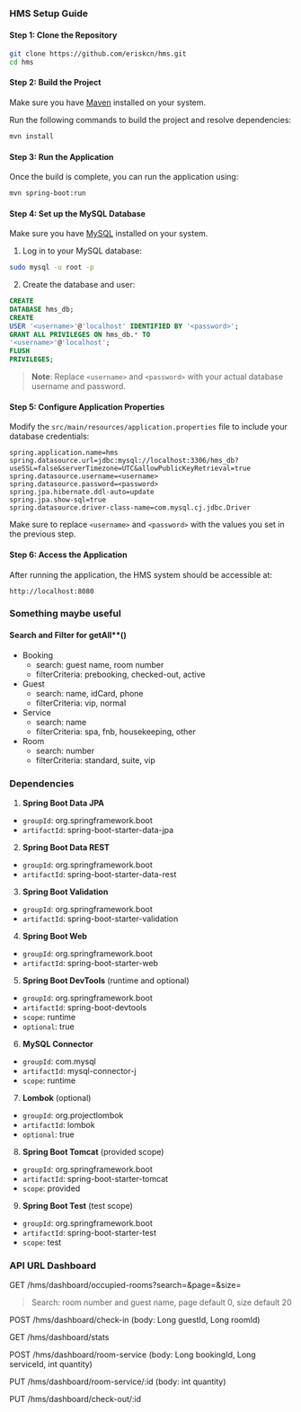### HMS Setup Guide

#### Step 1: Clone the Repository

```bash
git clone https://github.com/eriskcn/hms.git
cd hms
```

#### Step 2: Build the Project

Make sure you have [Maven](https://maven.apache.org/install.html) installed on your system.

Run the following commands to build the project and resolve dependencies:

```bash
mvn install
```

#### Step 3: Run the Application

Once the build is complete, you can run the application using:

```bash
mvn spring-boot:run
```

#### Step 4: Set up the MySQL Database

Make sure you have [MySQL](https://www.mysql.com/downloads/) installed on your system.

1. Log in to your MySQL database:

```bash
sudo mysql -u root -p
```

2. Create the database and user:

```sql
CREATE
DATABASE hms_db;
CREATE
USER '<username>'@'localhost' IDENTIFIED BY '<password>';
GRANT ALL PRIVILEGES ON hms_db.* TO
'<username>'@'localhost';
FLUSH
PRIVILEGES;
```

> **Note**: Replace `<username>` and `<password>` with your actual database username and password.

#### Step 5: Configure Application Properties

Modify the `src/main/resources/application.properties` file to include your database credentials:

```properties
spring.application.name=hms
spring.datasource.url=jdbc:mysql://localhost:3306/hms_db?useSSL=false&serverTimezone=UTC&allowPublicKeyRetrieval=true
spring.datasource.username=<username>
spring.datasource.password=<password>
spring.jpa.hibernate.ddl-auto=update
spring.jpa.show-sql=true
spring.datasource.driver-class-name=com.mysql.cj.jdbc.Driver
```

Make sure to replace `<username>` and `<password>` with the values you set in the previous step.

#### Step 6: Access the Application

After running the application, the HMS system should be accessible at:

```
http://localhost:8080
```
### Something maybe useful
#### Search and Filter for getAll**()
- Booking
  - search: guest name, room number
  - filterCriteria: prebooking, checked-out, active
- Guest
  - search: name, idCard, phone
  - filterCriteria: vip, normal
- Service
  - search: name
  - filterCriteria: spa, fnb, housekeeping, other
- Room
  - search: number
  - filterCriteria: standard, suite, vip

### Dependencies
1. **Spring Boot Data JPA**
  - `groupId`: org.springframework.boot
  - `artifactId`: spring-boot-starter-data-jpa

2. **Spring Boot Data REST**
  - `groupId`: org.springframework.boot
  - `artifactId`: spring-boot-starter-data-rest

3. **Spring Boot Validation**
  - `groupId`: org.springframework.boot
  - `artifactId`: spring-boot-starter-validation

4. **Spring Boot Web**
  - `groupId`: org.springframework.boot
  - `artifactId`: spring-boot-starter-web

5. **Spring Boot DevTools** (runtime and optional)
  - `groupId`: org.springframework.boot
  - `artifactId`: spring-boot-devtools
  - `scope`: runtime
  - `optional`: true

6. **MySQL Connector**
  - `groupId`: com.mysql
  - `artifactId`: mysql-connector-j
  - `scope`: runtime

7. **Lombok** (optional)
  - `groupId`: org.projectlombok
  - `artifactId`: lombok
  - `optional`: true

8. **Spring Boot Tomcat** (provided scope)
  - `groupId`: org.springframework.boot
  - `artifactId`: spring-boot-starter-tomcat
  - `scope`: provided

9. **Spring Boot Test** (test scope)
  - `groupId`: org.springframework.boot
  - `artifactId`: spring-boot-starter-test
  - `scope`: test


### API URL Dashboard

GET /hms/dashboard/occupied-rooms?search=&page=&size= 
> Search: room number and guest name, page default 0, size default 20

POST /hms/dashboard/check-in (body: Long guestId, Long roomId)

GET /hms/dashboard/stats 

POST /hms/dashboard/room-service (body: Long bookingId, Long serviceId, int quantity)

PUT /hms/dashboard/room-service/:id (body: int quantity)

PUT /hms/dashboard/check-out/:id
